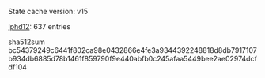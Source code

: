 State cache version: v15

[lphd12](https://www.github.com/lphd12): 637 entries

sha512sum
bc54379249c6441f802ca98e0432866e4fe3a9344392248818d8db7917107b934db6885d78b1461f859790f9e440abfb0c245afaa5449bee2ae02974dcfdf104
